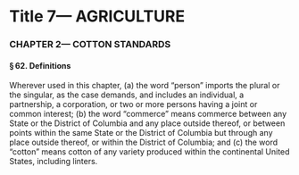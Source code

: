 
# Title 7— AGRICULTURE
### CHAPTER 2— COTTON STANDARDS
#### § 62. Definitions

Wherever used in this chapter, (a) the word “person” imports the plural or the singular, as the case demands, and includes an individual, a partnership, a corporation, or two or more persons having a joint or common interest; (b) the word “commerce” means commerce between any State or the District of Columbia and any place outside thereof, or between points within the same State or the District of Columbia but through any place outside thereof, or within the District of Columbia; and (c) the word “cotton” means cotton of any variety produced within the continental United States, including linters.
